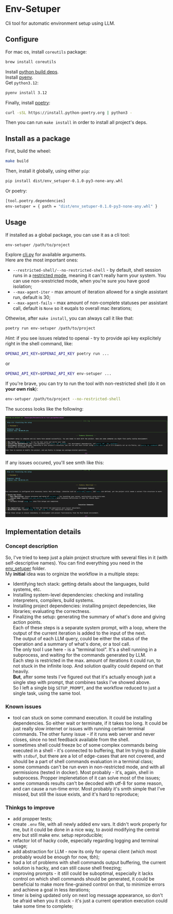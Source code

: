 # Env-Setuper  

Cli tool for automatic environment setup using LLM.  

## Configure  

For mac os, install `coreutils` package:  
```sh
brew install coreutils
```

Install [python build deps](https://github.com/pyenv/pyenv/wiki#suggested-build-environment).  
Install [pyenv](ihttps://github.com/pyenv/pyenv?tab=readme-ov-file#installation).  
Get `python3.12`:  
```sh
pyenv install 3.12
```  

Finally, install [poetry](https://python-poetry.org/docs/):  
```sh
curl -sSL https://install.python-poetry.org | python3 -
```  

Then you can run `make install` in order to install all project's deps.  

## Install as a package  

First, build the wheel:
```sh
make build
```  
Then, install it globally, using either `pip`:  
```sh
pip install dist/env_setuper-0.1.0-py3-none-any.whl
```
Or poetry:  
```sh
[tool.poetry.dependencies]
env-setuper = { path = "dist/env_setuper-0.1.0-py3-none-any.whl" }
```  

## Usage  

If installed as a global package, you can use it as a cli tool:  
```sh
env-setuper /path/to/project
```  

Explore [cli.py](./env_setuper/cli.py) for available arguments.  
Here are the most important ones:  
  * `--restricted-shell/--no-restricted-shell` - by default, shell session runs in a [restricted mode](https://www.gnu.org/software/bash/manual/html_node/The-Restricted-Shell.html), meaning it can't really harm your system. You can use non-srestricted mode, when you're sure you have good isolation;    
  * `--max-agent-iter` - max amount of iteration allowed for a single assistant run, default is 30;    
  * `--max-agent-fails` - max amount of non-complete statuses per assistant call, default is `None` so it euqals to overall mac iterations;  

Othewise, after `make install`, you can always call it like that:  
```sh
poetry run env-setuper /path/to/project
```  

_Hint_: if you see issues related to openai - try to provide api key explicitely right in the shell command, like:
```sh
OPENAI_API_KEY=$OPENAI_API_KEY poetry run ...
```
or 
```sh
OPENAI_API_KEY=$OPENAI_API_KEY env-setuper ...
```  

If you're brave, you can try to run the tool with non-restricted shell (do it on __your own risk__):  
```sh
env-setuper /path/to/project --no-restricted-shell
```  

The success looks like the following:  

![](./img/setup_success.png)

If any issues occured, you'll see smth like this:  

![](./img/setup_warn.png)

## Implementation details  

### Concept description

So, I've tried to keep just a plain project structure with several files in it (with self-descriptive names). You can find everything you need in the [env_setuper](./env_setuper/) folder.  
My __initial__ idea was to orginize the workflow in a multiple steps:
  - Identifying tech stack: getting details about the languages, build systems, etc.  
  - Installing system-level dependencies: checking and installing interpreters, compilers, build systems.  
  - Installing project dependencies: installing project depedencies, like libraries; evaluating the correctness.  
  - Finalizing the setup: generating the summary of what's done and giving action points.  
Each of these steps is a separate system prompt, with a loop, where the output of the current iteration is added to the input of the next.  
The output of each LLM query, could be either the status of the operation and a summary of what's done, or a tool call.  
The only tool I use here - is a "terminal tool". It's a shell running in a subprocess, and waiting for the commands generated by LLM.  
Each step is restricted in the max. amount of iterations it could run, to not stuck in the infinite loop. And solution quality could depend on that heavily.  
__But__, after some tests I've figured out that it's actually enough just a single step with prompt, that combines tasks I've showed above.  
So I left a single big `SETUP_PROMPT`, and the workflow reduced to just a single task, using the same tool.

### Known issues  

  - tool can stuck on some command execution. It could be installing dependencies. So either wait or terminate, if it takes too long. It could be just really slow internet or issues with running certain terminal commands. The other funny issue - if it runs web server and never closes, since no text feedback available from the shell.  
  - sometimes shell could freeze bc of some complex commands being executed in a shell - it's connected to buffering, that Im trying to disable with `stdbuf`, but there are a lot of edge-cases that are not covered, and should be a part of shell commands evaluation in a terminal class;  
  - some commands can't be run even in non-restricted mode, and with all permissions (tested in docker). Most probably - it's, again, shell in subprocess. Propper implenetation of it can solve most of the issues;  
  - some commands results can't be decoded with utf-8 for some reason, and can cause a run-time error. Most probably it's smth simple that I've missed, but still the issue exists, and it's hard to reproduce;  

### Thinkgs to improve  

  - add propper tests;  
  - create `.env` file, with all newly added env vars. It didn't work properly for me, but it could be done in a nice way, to avoid modifying the central env but still make env. setup reproducible;  
  - refactor lot of hacky code, especially regarding logging and terminal usage;
  - add abstraction for LLM - now its only for openai client (which most probably would be enough for now, tbh);  
  - had a lot of problems with shell commands output buffering, the current solution is hacky, and can still cause shell freezing;  
  - improving prompts - it still could be suboptimal, especially it lacks control on which shell commands should be generated, it could be beneficial to make more fine-grained control on that, to minimize errors and achieve a goal in less iterations;  
  - timer is being updated only on next log message appearance, so don't be afraid when you it stuck - it's just a current operation execution could take some time to complete;  
